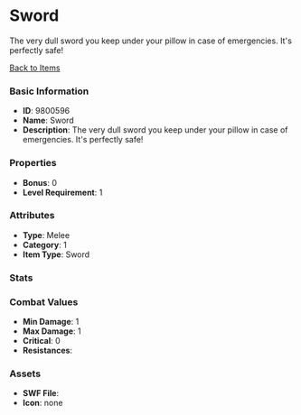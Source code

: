 # Sword

The very dull sword you keep under your pillow in case of emergencies. It's perfectly safe!

[Back to Items](../items.md)

### Basic Information

- **ID**: 9800596
- **Name**: Sword
- **Description**: The very dull sword you keep under your pillow in case of emergencies. It&#039;s perfectly safe!

### Properties

- **Bonus**: 0
- **Level Requirement**: 1

### Attributes

- **Type**: Melee     
- **Category**: 1
- **Item Type**: Sword

### Stats


### Combat Values

- **Min Damage**: 1
- **Max Damage**: 1
- **Critical**: 0
- **Resistances**: 

### Assets

- **SWF File**: 
- **Icon**: none

